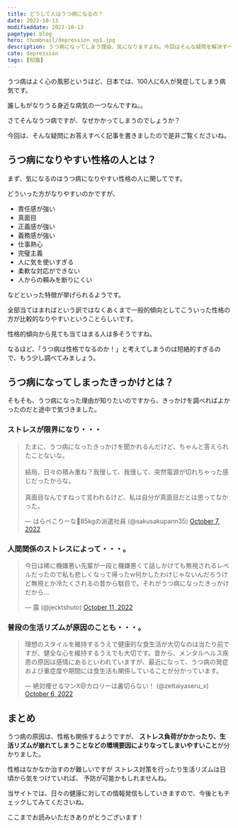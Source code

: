 ```yaml
---
title: どうして人はうつ病になるの？
date: 2022-10-13
modifieddate: 2022-10-13
pagetype: blog
hero: thumbnail/depression_ep1.jpg
description: うつ病になってしまう理由、気になりますよね。今回はそんな疑問を解決すべく調査してみました。
cate: depression
tags: [知識]
---
```


うつ病はよく心の風邪というほど、日本では、100人に6人が発症してしまう病気です。

誰しもがなりうる身近な病気の一つなんですね。。

さてそんなうつ病ですが、なぜかかってしまうのでしょうか？

今回は、そんな疑問にお答えすべく記事を書きましたので是非ご覧くださいね。

## うつ病になりやすい性格の人とは？

まず、気になるのはうつ病になりやすい性格の人に関してです。

どういった方がなりやすいのかですが、

- 責任感が強い
- 真面目
- 正義感が強い
- 義務感が強い
- 仕事熱心
- 完璧主義
- 人に気を使いすぎる
- 柔軟な対応ができない
- 人からの頼みを断りにくい

などといった特徴が挙げられるようです。

全部当てはまればという訳ではなくあくまで一般的傾向としてこういった性格の方が比較的なりやすいということらしいです。

性格的傾向から見ても当てはまる人は多そうですね。

なるほど、「うつ病は性格でなるのか！」と考えてしまうのは短絡的すぎるので、もう少し調べてみましょう。

## うつ病になってしまったきっかけとは？

そもそも、うつ病になった理由が知りたいのですから、きっかけを調べればよかったのだと途中で気づきました。

### ストレスが限界になり・・・

<blockquote class="twitter-tweet"><p lang="ja" dir="ltr">たまに、うつ病になったきっかけを聞かれるんだけど、ちゃんと答えられたことないな。<br><br>結局、日々の積み重ね？我慢して、我慢して、突然電源が切れちゃった感じだったからな。<br><br>真面目なんですねって言われるけど、私は自分が真面目だとは思ってなかった。</p>&mdash; はらぺこりーな🌸85kgの派遣社員 (@sakusakupann35) <a href="https://twitter.com/sakusakupann35/status/1578242595201126407?ref_src=twsrc%5Etfw">October 7, 2022</a></blockquote> <script async src="https://platform.twitter.com/widgets.js" charset="utf-8"></script>

### 人間関係のストレスによって・・・。

<blockquote class="twitter-tweet"><p lang="ja" dir="ltr">今日は稀に機嫌悪い先輩が一段と機嫌悪くて話しかけても無視されるレベルだったので私も悲しくなって帰ったw何かしたわけじゃないんだろうけど無視とか冷たくされるの昔から駄目で。それがうつ病になったきっかけだから…</p>&mdash; 露 (@jecktshuto) <a href="https://twitter.com/jecktshuto/status/1579730484040724482?ref_src=twsrc%5Etfw">October 11, 2022</a></blockquote> <script async src="https://platform.twitter.com/widgets.js" charset="utf-8"></script>

### 普段の生活リズムが原因のことも・・・。

<blockquote class="twitter-tweet"><p lang="ja" dir="ltr">理想のスタイルを維持するうえで健康的な食生活が大切なのは当たり前ですが、健全な心を維持するうえでも大切です。昔から、メンタルヘルス疾患の原因は感情にあるといわれていますが、最近になって、うつ病の発症および重症度や期間には食生活も関係していることが分かっています。</p>&mdash; 絶対痩せるマンX@カロリーは裏切らない！ (@zettaiyaseru_x) <a href="https://twitter.com/zettaiyaseru_x/status/1578142815401709569?ref_src=twsrc%5Etfw">October 6, 2022</a></blockquote> <script async src="https://platform.twitter.com/widgets.js" charset="utf-8"></script>


## まとめ

うつ病の原因は、性格も関係するようですが、
**ストレス負荷がかかったり、生活リズムが崩れてしまうことなどの環境要因によりなってしまいやすいこと**が分かりました。

性格はなかなか治すのが難しいですが
ストレス対策を行ったり生活リズムは日頃から気をつけていれば、
予防が可能かもしれませんね。

当サイトでは、日々の健康に対しての情報発信もしていきますので、今後ともチェックしてみてくださいね。

ここまでお読みいただきありがとうございます！




